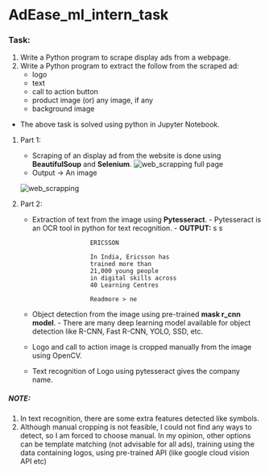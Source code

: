 # AdEase_ml_intern_task

### Task:
1. Write a Python program to scrape display ads from a webpage.
2. Write a Python program to extract the follow from the scraped ad:
    - logo
    - text
    - call to action button
    - product image (or) any image, if any
    - background image

- The above task is solved using python in Jupyter Notebook.

1. Part 1:
    - Scraping of an display ad from the website is done using **BeautifulSoup** and **Selenium**.
    ![web_scrapping full page](https://user-images.githubusercontent.com/58580347/133883623-73971b0a-362e-4676-9b07-57a93b23db78.png)
    - Output -> An image
    
    ![web_scrapping](https://user-images.githubusercontent.com/58580347/133883634-d6290d5d-80fd-466d-8571-ce5626e05073.jpg)



2. Part 2:
    - Extraction of text from the image using **Pytesseract**.
            - Pytesseract is an OCR tool in python for text recognition.
            - **OUTPUT:** 
                          s
                          s

                          ERICSSON

                          In India, Ericsson has
                          trained more than
                          21,000 young people
                          in digital skills across
                          40 Learning Centres
                          
                          Readmore > ne
            
    - Object detection from the image using pre-trained **mask r_cnn model**.
            - There are many deep learning model available for object detection like R-CNN, Fast R-CNN, YOLO, SSD, etc.
    - Logo and call to action image is cropped manually from the image using OpenCV.
    - Text recognition of Logo using pytesseract gives the company name.

##### NOTE: 
1. In text recognition, there are some extra features detected like symbols.
2. Although manual cropping is not feasible, I could not find any ways to detect, so I am forced to choose manual. In my opinion, other options can be template matching (not advisable for all ads), training using the data containing logos, using pre-trained API (like google cloud vision API etc)


